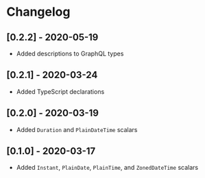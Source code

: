 # Changelog

## [0.2.2] - 2020-05-19

- Added descriptions to GraphQL types

## [0.2.1] - 2020-03-24

- Added TypeScript declarations

## [0.2.0] - 2020-03-19

- Added `Duration` and `PlainDateTime` scalars

## [0.1.0] - 2020-03-17

- Added `Instant`, `PlainDate`, `PlainTime`, and `ZonedDateTime` scalars

